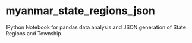 # myanmar_state_regions_json
IPython Notebook for pandas data analysis and JSON generation of State Regions and Township.

